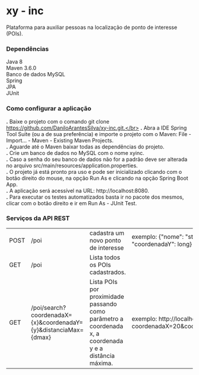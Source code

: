 
<h1>xy - inc</h1>
Plataforma para auxiliar pessoas na localização de ponto de interesse (POIs).

<h3>Dependências</h3>

Java 8</br>
Maven 3.6.0</br>
Banco de dados MySQL</br>
Spring</br>
JPA</br>
JUnit

<h3>Como configurar a aplicação</h3>

<b>.</b> Baixe o projeto com o comando git clone https://github.com/DaniloArantesSilva/xy-inc.git.</br>
<b>.</b> Abra a IDE Spring Tool Suite (ou a de sua preferência) e importe o projeto com o Maven: File - Import... - Maven - Existing Maven Projects.</br>
<b>.</b> Aguarde até o Maven baixar todas as dependências do projeto.</br>
<b>.</b> Crie um banco de dados no MySQL com o nome xyinc.</br>
<b>.</b> Caso a senha do seu banco de dados não for a padrão deve ser alterada no arquivo src/main/resources/application.properties.</br>
<b>.</b> O projeto já está pronto pra uso e pode ser inicializado clicando com o botão direito do mouse, na opção Run As e clicando na opção Spring Boot App.</br>
<b>.</b> A aplicação será acessível na URL: http://localhost:8080.</br>
<b>.</b> Para executar os testes automatizados basta ir no pacote dos mesmos, clicar com o botão direito e ir em Run As - JUnit Test.


<h3>Serviços da API REST</h3>
<table>
  <tbody>
    <tr>
      <td>POST</td>
      <td>/poi</td>
      <td>cadastra um novo ponto de interesse</td>
      <td>exemplo: {"nome": "string", "coordenadaX": long, "coordenadaY": long}
    </tr>    
    <tr>
      <td>GET</td>
      <td>/poi</td>
      <td>Lista todos os POIs cadastrados.</td>
      <td/>
    </tr>
    <tr>
      <td>GET</td>
      <td>/poi/search?coordenadaX={x}&coordenadaY={y}&distanciaMax={dmax}</td>
      <td>Lista POIs por proximidade passando como parâmetro a coordenada x, a coordenada y e a distância máxima.</td>
      <td>exemplo: http://localhost:8080/poi/search?coordenadaX=20&coordenadaY=10&distanciaMax=10</td>
    </tr>
  </tbody>
</table>
